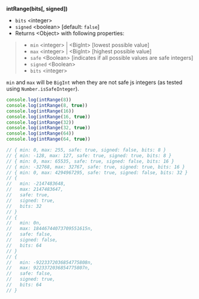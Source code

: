 **intRange(bits[, signed])**

* `bits` \<integer>
* `signed` \<boolean> [default: `false`]
* Returns \<Object> with following properties:
> * `min` \<integer> | \<BigInt> [lowest possible value]
> * `max` \<integer> | \<BigInt> [highest possible value]
> * `safe` \<Boolean> [indicates if all possible values are safe integers]
> * `signed` \<Boolean>
> * `bits` \<integer>

`min` and `max` will be `BigInt` when they are not safe js integers (as tested using `Number.isSafeInteger`).
```js
console.log(intRange(8))
console.log(intRange(8, true))
console.log(intRange(16))
console.log(intRange(16, true))
console.log(intRange(32))
console.log(intRange(32, true))
console.log(intRange(64))
console.log(intRange(64, true))

// { min: 0, max: 255, safe: true, signed: false, bits: 8 }
// { min: -128, max: 127, safe: true, signed: true, bits: 8 }
// { min: 0, max: 65535, safe: true, signed: false, bits: 16 }
// { min: -32768, max: 32767, safe: true, signed: true, bits: 16 }
// { min: 0, max: 4294967295, safe: true, signed: false, bits: 32 }
// {
//   min: -2147483648,
//   max: 2147483647,
//   safe: true,
//   signed: true,
//   bits: 32
// }
// {
//   min: 0n,
//   max: 18446744073709551615n,
//   safe: false,
//   signed: false,
//   bits: 64
// }
// {
//   min: -9223372036854775808n,
//   max: 9223372036854775807n,
//   safe: false,
//   signed: true,
//   bits: 64
// }
```
